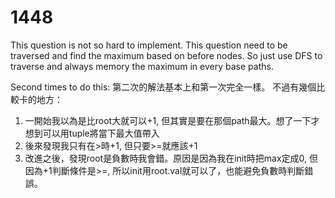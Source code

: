 # 1448

This question is not so hard to implement. This question need to be traversed and find the maximum based on before nodes.
So just use DFS to traverse and always memory the maximum in every base paths.

Second times to do this:
第二次的解法基本上和第一次完全一樣。
不過有幾個比較卡的地方：
1. 一開始我以為是比root大就可以+1, 但其實是要在那個path最大。想了一下才想到可以用tuple將當下最大值帶入
2. 後來發現我只有在>時+1, 但只要>=就應該+1
3. 改進之後，發現root是負數時我會錯。原因是因為我在init時把max定成0, 但因為+1判斷條件是>=, 所以init用root.val就可以了，也能避免負數時判斷錯誤。